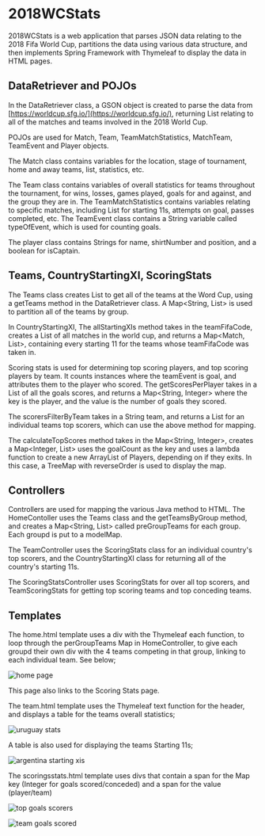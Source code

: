 # 2018WCStats
2018WCStats is a web application that parses JSON data relating to the 2018 Fifa World Cup, partitions the data using various data structure, and then implements Spring Framework with Thymeleaf to display the data in HTML pages.

## DataRetriever and POJOs
In the DataRetriever class, a GSON object is created to parse the data from [https://worldcup.sfg.io/](https://worldcup.sfg.io/), returning List<Object> relating to all of the matches and teams involved in the 2018 World Cup.

POJOs are used for Match, Team, TeamMatchStatistics, MatchTeam, TeamEvent and Player objects. 

The Match class contains variables for the location, stage of tournament, home and away teams, list<TeamEvent>, statistics, etc.

The Team class contains variables of overall statistics for teams throughout the tournament, for wins, losses, games played, goals for and against, and the group they are in. The TeamMatchStatistics contains variables relating to specific matches, including List<Player> for starting 11s, attempts on goal, passes completed, etc. The TeamEvent class contains a String variable called typeOfEvent, which is used for counting goals.

The player class contains Strings for name, shirtNumber and position, and a boolean for isCaptain.

## Teams, CountryStartingXI, ScoringStats
The Teams class creates List<Team> to get all of the teams at the Word Cup, using a getTeams method in the DataRetriever class. A Map<String, List<Team>> is used to partition all of the teams by group.

In CountryStartingXI, The allStartingXIs method takes in the teamFifaCode, creates a List<Match> of all matches in the world cup, and returns a Map<Match, List<Player>>, containing every starting 11 for the teams whose teamFifaCode was taken in.

Scoring stats is used for determining top scoring players, and top scoring players by team. It counts instances where the teamEvent is goal, and attributes them to the player who scored. The getScoresPerPlayer takes in a List<String> of all the goals scores, and returns a Map<String, Integer> where the key is the player, and the value is the number of goals they scored.

The scorersFilterByTeam takes in a String team, and returns a List<String> for an individual teams top scorers, which can use the above method for mapping.

The calculateTopScores method takes in the Map<String, Integer>, creates a Map<Integer, List<String>> uses the goalCount as the key and uses a lambda function to create a new ArrayList of Players, depending on if they exits. In this case, a TreeMap with reverseOrder is used to display the map.

## Controllers

Controllers are used for mapping the various Java method to HTML. The HomeContoller uses the Teams class and the getTeamsByGroup method, and creates a Map<String, List<Team>> called preGroupTeams for each group. Each groupd is put to a modelMap.

The TeamController uses the ScoringStats class for an individual country's top scorers, and the CountryStartingXI class for returning all of the country's starting 11s.

The ScoringStatsController uses ScoringStats for over all top scorers, and TeamScoringStats for getting top scoring teams and top conceding teams.

## Templates

The home.html template uses a div with the Thymeleaf each function, to loop through the perGroupTeams Map in HomeController, to give each groupd their own div with the 4 teams competing in that group, linking to each individual team. See below;

![home page](https://user-images.githubusercontent.com/22411203/45217757-28dd4700-b29d-11e8-941e-1074e7d0551d.PNG)

This page also links to the Scoring Stats page.

The team.html template uses the Thymeleaf text function for the header, and displays a table for the teams overall statistics;

![uruguay stats](https://user-images.githubusercontent.com/22411203/45217760-28dd4700-b29d-11e8-95ad-bc987e2d683e.PNG)

A table is also used for displaying the teams Starting 11s;

![argentina starting xis](https://user-images.githubusercontent.com/22411203/45217756-2844b080-b29d-11e8-90c2-3d39d685885a.PNG)

The scoringsstats.html template uses divs that contain a span for the Map key (Integer for goals scored/conceded) and a span for the value (player/team)

![top goals scorers](https://user-images.githubusercontent.com/22411203/45217759-28dd4700-b29d-11e8-890c-d0d3883b8f04.PNG)


![team goals scored](https://user-images.githubusercontent.com/22411203/45217758-28dd4700-b29d-11e8-9e11-38e31f0d265d.PNG)

